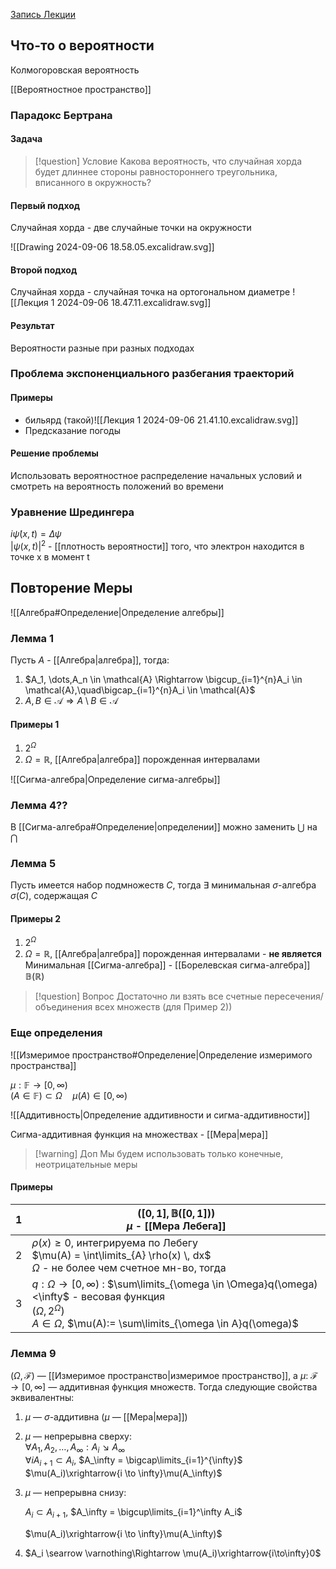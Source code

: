 [Запись Лекции](https://www.youtube.com/watch?v=DdNxWZeieCg)

## Что-то о вероятности

Колмогоровская вероятность

[[Вероятностное пространство]]

### Парадокс Бертрана

#### Задача

> [!question] Условие
>  Какова вероятность, что случайная хорда будет длиннее стороны равностороннего треугольника, вписанного в окружность?

#### Первый подход
Случайная хорда - две случайные точки на окружности

![[Drawing 2024-09-06 18.58.05.excalidraw.svg]]
#### Второй подход
Случайная хорда - случайная точка на ортогональном диаметре
![[Лекция 1 2024-09-06 18.47.11.excalidraw.svg]]
#### Результат
Вероятности разные при разных подходах

### Проблема экспоненциального разбегания траекторий
#### Примеры
 - бильярд (такой)![[Лекция 1 2024-09-06 21.41.10.excalidraw.svg]]
 - Предсказание погоды
#### Решение проблемы
Использовать вероятностное распределение начальных условий и смотреть на вероятность положений во времени

### Уравнение Шредингера
$i\dot{\psi}(x,t) = \Delta\psi$  
$|\psi(x,t)|^{2}$ - [[плотность вероятности]] того, что электрон находится в точке x в момент t

## Повторение Меры

![[Алгебра#Определение|Определение алгебры]]

### Лемма 1
Пусть $A$ - [[Алгебра|алгебра]], тогда:
1) $A_1, \dots,A_n \in \mathcal{A} \Rightarrow \bigcup_{i=1}^{n}A_i \in \mathcal{A},\quad\bigcap_{i=1}^{n}A_i \in \mathcal{A}$
2) $A,B \in \mathcal{A} \Rightarrow A\setminus B \in \mathcal{A}$ 
#### Примеры 1
1) $2^{\Omega}$
2) $\Omega=\mathbb{R}$, [[Алгебра|алгебра]] порожденная интервалами

![[Сигма-алгебра|Определение сигма-алгебры]]
### Лемма 4??
В [[Сигма-алгебра#Определение|определении]] можно заменить $\bigcup$ на $\bigcap$ 

### Лемма 5
Пусть имеется набор подмножеств $C$, тогда $\exists$ минимальная $\sigma$-алгебра $\sigma(C)$, содержащая $C$ 
#### Примеры 2
1) $2^{\Omega}$
2) $\Omega=\mathbb{R}$, [[Алгебра|алгебра]] порожденная интервалами - **не является**
Минимальная [[Сигма-алгебра]] - [[Борелевская сигма-алгебра]] $\mathbb{B}(\mathbb{R})$

> [!question] Вопрос
> Достаточно ли взять все счетные пересечения/объединения всех множеств (для  Пример 2))

### Еще определения
![[Измеримое пространство#Определение|Определение измеримого пространства]]

$\mu: \mathbb{F} \to [0, \infty)$  
($A \in \mathbb{F}) \subset \Omega \quad \mu(A) \in [0, \infty)$ 

![[Аддитивность|Определение аддитивности и  сигма-аддитивности]]

Сигма-аддитивная функция на множествах - [[Мера|мера]]

> [!warning] Доп
> Мы будем использовать только конечные, неотрицательные меры
#### Примеры

| 1<br> | $([0,1], \mathbb{B}([0,1]))$<br>$\mu$ - [[Мера Лебега]]                                                                                                                                              |
| ----- | ---------------------------------------------------------------------------------------------------------------------------------------------------------------------------------------------------- |
| 2     | $\rho(x) \geq 0$, интегрируема по Лебегу<br>$\mu(A) = \int\limits_{A} \rho(x) \, dx$<br>$\Omega$ - не более чем счетное мн-во, тогда                                                                 |
| 3     | $q: \Omega \rightarrow [0,\infty)$ : $\sum\limits_{\omega \in \Omega}q(\omega)<\infty$ - весовая функция<br>$(\Omega, 2^{\Omega})$<br>$A \in \Omega$, $\mu(A):= \sum\limits_{\omega \in A}q(\omega)$ |
### Лемма 9
$(\Omega, \mathcal{F})$ — [[Измеримое пространство|измеримое пространство]], а $\mu$: $\mathcal{F} \to [0, \infty]$ — аддитивная функция множеств. Тогда следующие свойства эквивалентны:
1) $\mu$ — $\sigma$-аддитивна ($\mu$ — [[Мера|мера]])
2) $\mu$ — непрерывна сверху:  
	$\forall A_1, A_2, \dots, A_\infty: A_i \searrow A_\infty$  
	$\forall iA_{i+1} \subset A_i$, $A_\infty = \bigcap\limits_{i=1}^{\infty}$  
	$\mu(A_i)\xrightarrow{i \to \infty}\mu(A_\infty)$ 
3) $\mu$ — непрерывна снизу:
	
	$A_i \subset A_{i+1}$, $A_\infty = \bigcup\limits_{i=1}^\infty A_i$ 
	
	$\mu(A_i)\xrightarrow{i \to \infty}\mu(A_\infty)$ 
4) $A_i \searrow \varnothing\Rightarrow \mu(A_i)\xrightarrow{i\to\infty}0$
